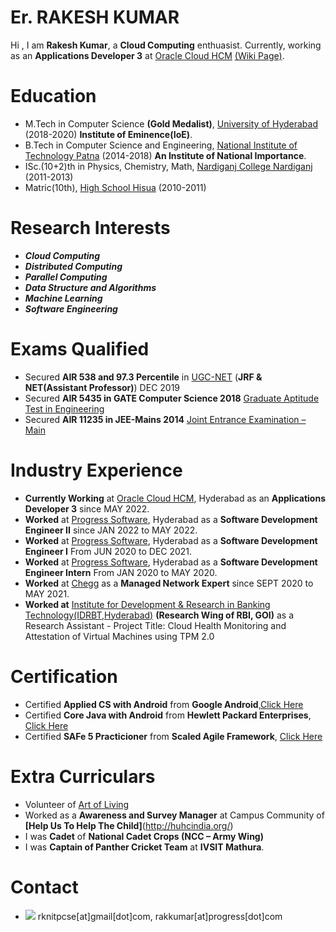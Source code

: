 # Er. RAKESH KUMAR
Hi , I am **Rakesh Kumar**, a **Cloud Computing** enthuasist. Currently, working as an **Applications Developer 3** at [Oracle Cloud HCM](https://www.oracle.com/in/human-capital-management/) [(Wiki Page)](https://en.wikipedia.org/wiki/Oracle_Cloud_HCM).

# Education
* M.Tech in Computer Science **(Gold Medalist)**, [University of Hyderabad](https://uohyd.ac.in) (2018-2020) **Institute of Eminence(IoE)**.
* B.Tech in Computer Science and Engineering, [National Institute of Technology Patna](http://www.nitp.ac.in/php/home.php) (2014-2018) **An Institute of National Importance**.
* ISc.(10+2)th in Physics, Chemistry, Math, [Nardiganj College Nardiganj](http://www.nardiganjcollege.com/) (2011-2013)
* Matric(10th), [High School Hisua]() (2010-2011)  

# Research Interests
* _**Cloud Computing**_
* _**Distributed Computing**_
* _**Parallel Computing**_
* _**Data Structure and Algorithms**_
* _**Machine Learning**_
* _**Software Engineering**_

# Exams Qualified
* Secured **AIR 538 and 97.3 Percentile** in [UGC-NET](https://ugcnet.nta.nic.in/) (**JRF & NET(Assistant Professor)**) DEC 2019  
* Secured **AIR 5435 in GATE Computer Science 2018** [Graduate Aptitude Test in Engineering](http://www.gate.iitm.ac.in/)
* Secured **AIR 11235 in JEE-Mains 2014** [Joint Entrance Examination – Main](https://jeemain.nta.nic.in/)

# Industry Experience
* **Currently Working** at [Oracle Cloud HCM](https://www.oracle.com/in/human-capital-management/), Hyderabad as an **Applications Developer 3** since MAY 2022.
* **Worked** at [Progress Software](https://www.progress.com/), Hyderabad as a **Software Development Engineer II** since JAN 2022 to MAY 2022.
* **Worked** at [Progress Software](https://www.progress.com/), Hyderabad as a **Software Development Engineer I** From JUN 2020 to DEC 2021.
* **Worked** at [Progress Software](https://www.progress.com/), Hyderabad as a **Software Development Engineer Intern** From JAN 2020 to MAY 2020.
* **Worked** at [Chegg](https://www.chegg.com/) as a **Managed Network Expert** since SEPT 2020 to MAY 2021.
* **Worked at** [Institute for Development & Research in Banking Technology(IDRBT,Hyderabad)](http://www.idrbt.ac.in) **(Research Wing of RBI, GOI)** as a Research Assistant - Project Title: Cloud Health Monitoring and Attestation of Virtual Machines using TPM 2.0

# Certification
* Certified **Applied CS with Android** from **Google Android**,[Click Here](https://drive.google.com/open?id=0B7XXZv3OfgOyYzJhdy1VZnFIMnc)
* Certified **Core Java with Android** from **Hewlett Packard Enterprises**, [Click Here](https://drive.google.com/open?id=1Voe04ipSCLJZaiCAIif6tbQP1PuiK6Sv)
* Certified **SAFe 5 Practicioner** from **Scaled Agile Framework**, [Click Here](https://www.scaledagileframework.com/)

# Extra Curriculars
* Volunteer of [Art of Living](https://www.artofliving.org/in-en)
* Worked as a **Awareness and Survey Manager** at Campus Community of **[Help Us To Help The Child]**(http://huhcindia.org/)
* I was **Cadet** of **National Cadet Crops (NCC – Army Wing)**
* I was **Captain of Panther Cricket Team** at **IVSIT Mathura**.

# Contact
* ![](https://img.icons8.com/clouds/1x/email.png) rknitpcse[at]gmail[dot]com, rakkumar[at]progress[dot]com
